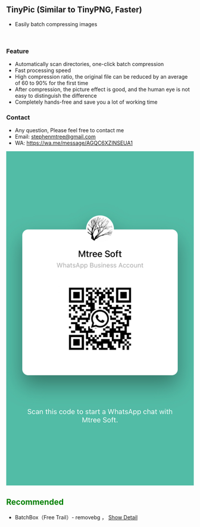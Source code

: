 
## TinyPic (Similar to TinyPNG, Faster)
- Easily batch compressing images
<br>

### <green>Feature
- Automatically scan directories, one-click batch compression
- Fast processing speed
- High compression ratio, the original file can be reduced by an average of 60 to 90% for the first time
- After compression, the picture effect is good, and the human eye is not easy to distinguish the difference
- Completely hands-free and save you a lot of working time

### <green>Contact
- Any question, Please feel free to contact me
- Email: stephenmtree@gmail.com
- WA: https://wa.me/message/AGQC6XZINSEUA1

<center><img src="../../assets/wa/waqr.jpeg"></center>

## <font color=green>Recommended</font>
- BatchBox（Free Trail）- removebg ， [Show Detail](../bbox/info)